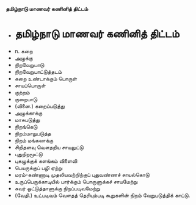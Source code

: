 **தமிழ்நாடு மாணவர் கணினித் திட்டம்**
- # தமிழ்நாடு மாணவர் கணினித் திட்டம்
- n. கறை
- அழுக்கு
- நிறவேறுபாடு
- நிறவேறுபாட்டுத்தடம்
- கறை உண்டாக்கும் பொருள்
- சாயப்பொருள்
- குற்றம்
- குறைபாடு
- (வினை.) கறைப்படுத்து
- அழுக்காக்கு
- மாசுபடுத்து
- நிறங்கெடு
- நிறம்மாறுபடுத்த
- நிறம் மங்கலாக்கு
- சிறிதளவு வௌதறிய சாயலுட்டு
- புதுநிறமூட்டு
- புகழுக்குக் களங்கம் விளைவி
- பெயருக்குப் பழி ஏற்று
- மரம்-கண்ணாடி முதலியவற்றிற்குப் புதுவண்ணச் சாயல்கொடு
- உருப்பெருக்காடியில் பார்க்கும் பொருளுக்கச் சாயமேற்று
- சுவர் ஒட்டுத்தாளுக்கு நிறப்படிவமேற்று
- (வேதி.) உட்படிவம் வௌதத் தெரியும்படி கூறுகளின் நிறம் வேறுபடுத்திக் காட்டு.

